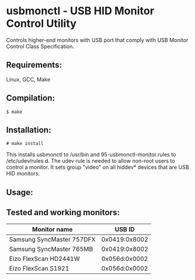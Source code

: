 usbmonctl - USB HID Monitor Control Utility
===========================================

Controls higher-end monitors with USB port that comply with USB Monitor Control Class Specification.

Requirements:
-------------
Linux, GCC, Make

Compilation:
------------
    $ make

Installation:
-------------
    # make install

This installs usbmonctl to /usr/bin and 95-usbmonctl-monitor.rules to
/etc/udev/rules.d.
The udev rule is needed to allow non-root users to control a monitor. It sets
group "video" on all hiddev* devices that are USB HID monitors.

Usage:
------

Tested and working monitors:
----------------------------

Monitor name                 | USB ID
-----------------------------|-----------------
Samsung SyncMaster 757DFX    | 0x0419:0x8002
Samsung SyncMaster 765MB     | 0x0419:0x8002
Eizo FlexScan HD2441W        | 0x056d:0x0002
Eizo FlexScan S1921          | 0x056d:0x0002
